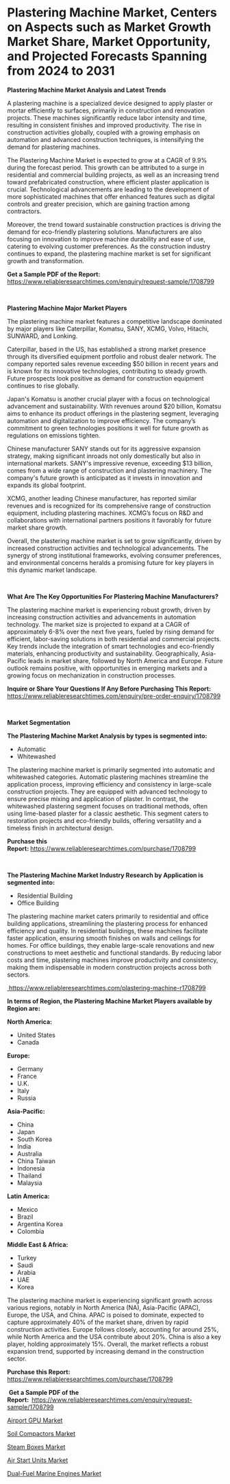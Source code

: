 <p><h1>Plastering Machine Market, Centers on Aspects such as Market Growth Market Share, Market Opportunity, and Projected Forecasts Spanning from 2024 to 2031</h1></p><p><strong>Plastering Machine Market Analysis and Latest Trends</strong></p>
<p><p>A plastering machine is a specialized device designed to apply plaster or mortar efficiently to surfaces, primarily in construction and renovation projects. These machines significantly reduce labor intensity and time, resulting in consistent finishes and improved productivity. The rise in construction activities globally, coupled with a growing emphasis on automation and advanced construction techniques, is intensifying the demand for plastering machines.</p><p>The Plastering Machine Market is expected to grow at a CAGR of 9.9% during the forecast period. This growth can be attributed to a surge in residential and commercial building projects, as well as an increasing trend toward prefabricated construction, where efficient plaster application is crucial. Technological advancements are leading to the development of more sophisticated machines that offer enhanced features such as digital controls and greater precision, which are gaining traction among contractors.</p><p>Moreover, the trend toward sustainable construction practices is driving the demand for eco-friendly plastering solutions. Manufacturers are also focusing on innovation to improve machine durability and ease of use, catering to evolving customer preferences. As the construction industry continues to expand, the plastering machine market is set for significant growth and transformation.</p></p>
<p><strong>Get a Sample PDF of the Report:&nbsp;</strong> <a href="https://www.reliableresearchtimes.com/enquiry/request-sample/1708799?utm_campaign=1625&utm_medium=2&utm_source=Github&utm_content=ia&utm_term=21102024&utm_id=plastering-machine">https://www.reliableresearchtimes.com/enquiry/request-sample/1708799</a></p>
<p>&nbsp;</p>
<p><strong>Plastering Machine Major Market Players</strong></p>
<p><p>The plastering machine market features a competitive landscape dominated by major players like Caterpillar, Komatsu, SANY, XCMG, Volvo, Hitachi, SUNWARD, and Lonking. </p><p>Caterpillar, based in the US, has established a strong market presence through its diversified equipment portfolio and robust dealer network. The company reported sales revenue exceeding $50 billion in recent years and is known for its innovative technologies, contributing to steady growth. Future prospects look positive as demand for construction equipment continues to rise globally.</p><p>Japan's Komatsu is another crucial player with a focus on technological advancement and sustainability. With revenues around $20 billion, Komatsu aims to enhance its product offerings in the plastering segment, leveraging automation and digitalization to improve efficiency. The company’s commitment to green technologies positions it well for future growth as regulations on emissions tighten.</p><p>Chinese manufacturer SANY stands out for its aggressive expansion strategy, making significant inroads not only domestically but also in international markets. SANY's impressive revenue, exceeding $13 billion, comes from a wide range of construction and plastering machinery. The company's future growth is anticipated as it invests in innovation and expands its global footprint.</p><p>XCMG, another leading Chinese manufacturer, has reported similar revenues and is recognized for its comprehensive range of construction equipment, including plastering machines. XCMG’s focus on R&D and collaborations with international partners positions it favorably for future market share growth.</p><p>Overall, the plastering machine market is set to grow significantly, driven by increased construction activities and technological advancements. The synergy of strong institutional frameworks, evolving consumer preferences, and environmental concerns heralds a promising future for key players in this dynamic market landscape.</p></p>
<p>&nbsp;</p>
<p><strong>What Are The Key Opportunities For Plastering Machine Manufacturers?</strong></p>
<p><p>The plastering machine market is experiencing robust growth, driven by increasing construction activities and advancements in automation technology. The market size is projected to expand at a CAGR of approximately 6-8% over the next five years, fueled by rising demand for efficient, labor-saving solutions in both residential and commercial projects. Key trends include the integration of smart technologies and eco-friendly materials, enhancing productivity and sustainability. Geographically, Asia-Pacific leads in market share, followed by North America and Europe. Future outlook remains positive, with opportunities in emerging markets and a growing focus on mechanization in construction processes.</p></p>
<p><strong>Inquire or Share Your Questions If Any Before Purchasing This Report:</strong> <a href="https://www.reliableresearchtimes.com/enquiry/pre-order-enquiry/1708799?utm_campaign=1625&utm_medium=2&utm_source=Github&utm_content=ia&utm_term=21102024&utm_id=plastering-machine">https://www.reliableresearchtimes.com/enquiry/pre-order-enquiry/1708799</a></p>
<p>&nbsp;</p>
<p><strong>Market Segmentation</strong></p>
<p><strong>The Plastering Machine Market Analysis by types is segmented into:</strong></p>
<p><ul><li>Automatic</li><li>Whitewashed</li></ul></p>
<p><p>The plastering machine market is primarily segmented into automatic and whitewashed categories. Automatic plastering machines streamline the application process, improving efficiency and consistency in large-scale construction projects. They are equipped with advanced technology to ensure precise mixing and application of plaster. In contrast, the whitewashed plastering segment focuses on traditional methods, often using lime-based plaster for a classic aesthetic. This segment caters to restoration projects and eco-friendly builds, offering versatility and a timeless finish in architectural design.</p></p>
<p><strong>Purchase this Report:&nbsp;</strong><a href="https://www.reliableresearchtimes.com/purchase/1708799?utm_campaign=1625&utm_medium=2&utm_source=Github&utm_content=ia&utm_term=21102024&utm_id=plastering-machine">https://www.reliableresearchtimes.com/purchase/1708799</a></p>
<p>&nbsp;</p>
<p><strong>The Plastering Machine Market Industry Research by Application is segmented into:</strong></p>
<p><ul><li>Residential Building</li><li>Office Building</li></ul></p>
<p><p>The plastering machine market caters primarily to residential and office building applications, streamlining the plastering process for enhanced efficiency and quality. In residential buildings, these machines facilitate faster application, ensuring smooth finishes on walls and ceilings for homes. For office buildings, they enable large-scale renovations and new constructions to meet aesthetic and functional standards. By reducing labor costs and time, plastering machines improve productivity and consistency, making them indispensable in modern construction projects across both sectors.</p></p>
<p><a href="https://www.reliableresearchtimes.com/plastering-machine-r1708799?utm_campaign=1625&utm_medium=2&utm_source=Github&utm_content=ia&utm_term=21102024&utm_id=plastering-machine">&nbsp;https://www.reliableresearchtimes.com/plastering-machine-r1708799</a></p>
<p><strong>In terms of Region, the Plastering Machine Market Players available by Region are:</strong></p>
<p>
    <p> <strong> North America: </strong>
        <ul>
            <li>United States</li>
            <li>Canada</li>
        </ul>
        </p> 
    <p> <strong> Europe: </strong>
        <ul>
            <li>Germany</li>
            <li>France</li>
            <li>U.K.</li>
            <li>Italy</li>
            <li>Russia</li>
        </ul>
        </p> 
    <p> <strong> Asia-Pacific: </strong>
        <ul>
            <li>China</li>
            <li>Japan</li>
            <li>South Korea</li>
            <li>India</li>
            <li>Australia</li>
            <li>China Taiwan</li>
            <li>Indonesia</li>
            <li>Thailand</li>
            <li>Malaysia</li>
        </ul>
        </p> 
    <p> <strong> Latin America: </strong>
        <ul>
            <li>Mexico</li>
            <li>Brazil</li>
            <li>Argentina Korea</li>
            <li>Colombia</li>
        </ul>
        </p> 
    <p> <strong> Middle East & Africa: </strong>
        <ul>
            <li>Turkey</li>
            <li>Saudi</li>
            <li>Arabia</li>
            <li>UAE</li>
            <li>Korea</li>
        </ul>
    </p>
    </p>
<p><p>The plastering machine market is experiencing significant growth across various regions, notably in North America (NA), Asia-Pacific (APAC), Europe, the USA, and China. APAC is poised to dominate, expected to capture approximately 40% of the market share, driven by rapid construction activities. Europe follows closely, accounting for around 25%, while North America and the USA contribute about 20%. China is also a key player, holding approximately 15%. Overall, the market reflects a robust expansion trend, supported by increasing demand in the construction sector.</p></p>
<p><strong>Purchase this Report: </strong><a href="https://www.reliableresearchtimes.com/purchase/1708799?utm_campaign=1625&utm_medium=2&utm_source=Github&utm_content=ia&utm_term=21102024&utm_id=plastering-machine">https://www.reliableresearchtimes.com/purchase/1708799</a></p>
<p>&nbsp;<strong>Get a Sample PDF of the Report:&nbsp;&nbsp;</strong><a href="https://www.reliableresearchtimes.com/enquiry/request-sample/1708799?utm_campaign=1625&utm_medium=2&utm_source=Github&utm_content=ia&utm_term=21102024&utm_id=plastering-machine">https://www.reliableresearchtimes.com/enquiry/request-sample/1708799</a></p>
<p><strong></strong></p>
<p><p><a href="https://www.linkedin.com/pulse/airport-gpu-market-research-report-2024-2031-my-mkt-intel-7oi2f?utm_campaign=1625&utm_medium=2&utm_source=Github&utm_content=ia&utm_term=21102024&utm_id=plastering-machine">Airport GPU Market</a></p><p><a href="https://www.linkedin.com/pulse/global-soil-compactors-market-product-types-applications-6ha9f?utm_campaign=1625&utm_medium=2&utm_source=Github&utm_content=ia&utm_term=21102024&utm_id=plastering-machine">Soil Compactors Market</a></p><p><a href="https://www.linkedin.com/pulse/steam-boxes-market-revolution-2024-2031-trends-shaping-sg0of?utm_campaign=1625&utm_medium=2&utm_source=Github&utm_content=ia&utm_term=21102024&utm_id=plastering-machine">Steam Boxes Market</a></p><p><a href="https://www.linkedin.com/pulse/air-start-units-industry-forecast-market-shifts-strategic-g7k4f?utm_campaign=1625&utm_medium=2&utm_source=Github&utm_content=ia&utm_term=21102024&utm_id=plastering-machine">Air Start Units Market</a></p><p><a href="https://github.com/rahu1506/Market-Research-Report-List-6/blob/main/dual-fuel-marine-engines-market.md?utm_campaign=1625&utm_medium=2&utm_source=Github&utm_content=ia&utm_term=21102024&utm_id=plastering-machine">Dual-Fuel Marine Engines Market</a></p></p>